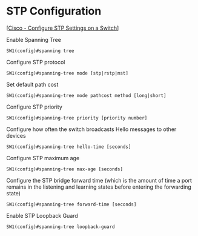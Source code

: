 # STP Configuration

[[Cisco - Configure STP Settings on a Switch](https://www.cisco.com/c/en/us/support/docs/smb/switches/cisco-small-business-300-series-managed-switches/smb5760-configure-stp-settings-on-a-switch-through-the-cli.html)]

Enable Spanning Tree

```
SW1(config)#spanning tree
```

Configure STP protocol

```
SW1(config)#spanning-tree mode [stp|rstp|mst]
```

Set default path cost

```
SW1(config)#spanning-tree mode pathcost method [long|short]
```

Configure STP priority

```
SW1(config)#spanning-tree priority [priority number]
```

Configure how often the switch broadcasts Hello messages to other devices

```
SW1(config)#spanning-tree hello-time [seconds]
```

Configure STP maximum age

```
SW1(config)#spanning-tree max-age [seconds]
```

Configure the STP bridge forward time (which is the amount of time a port remains in the listening and learning states before entering the forwarding state)

```
SW1(config)#spanning-tree forward-time [seconds]
```

Enable STP Loopback Guard

```
SW1(config)#spanning-tree loopback-guard
```
